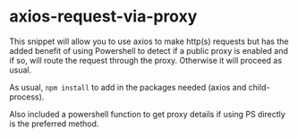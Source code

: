 # axios-request-via-proxy
This snippet will allow you to use axios to make http(s) requests but has the added benefit of using Powershell to detect if a public proxy is enabled and if so, will route the request through the proxy. Otherwise it will proceed as usual.

As usual, ```npm install``` to add in the packages needed (axios and child-process).

Also included a powershell function to get proxy details if using PS directly is the preferred method.

